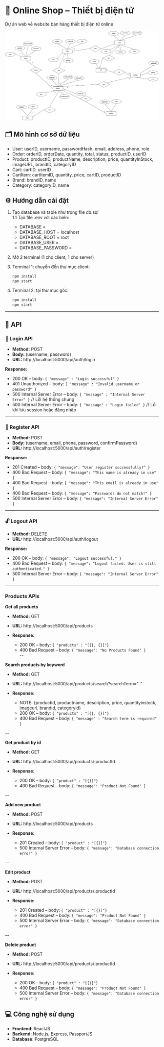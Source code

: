 
# 🛒 Online Shop – Thiết bị điện tử

Dự án web về website bán hàng thiết bị điện tử online

![ERD Diagram](/public/erd_diagram.png)

## 🗂️ Mô hình cơ sở dữ liệu
- User: userID, username, passwordHash, email, address, phone, role
- Order: orderID, orderDate, quantity, total, status, productID, userID  
- Product: productID, productName, description, price, quantityInStock, imageURL, brandID, categoryID  
- Cart: cartID, userID  
- CartItem: cartItemID, quantity, price, cartID, productID  
- Brand: brandID, name  
- Category: categoryID, name  

## ⚙️ Hướng dẫn cài đặt

1. Tạo database và table như trong file db.sql  
1.1 Tạo file .env với các biến:  
   - DATABASE =  
   - DATABASE_HOST = localhost  
   - DATABASE_ROOT = root  
   - DATABASE_USER =  
   - DATABASE_PASSWORD =  

2. Mở 2 terminal (1 cho client, 1 cho server)  

3. Terminal 1: chuyển đến thư mục client:  
   ```
   npm install  
   npm start  
   ```

4. Terminal 2: tại thư mục gốc:  
   ```
   npm install  
   npm start  
   ```

---

## 📱 API

### 🔐 Login API
- **Method:** POST  
- **Body:** (username, password)  
- **URL:** http://localhost:5000/api/auth/login  

**Response:**  
- 200 OK – body: `{ "message" : "Login successful" }`  
- 401 Unauthorized – body: `{ "message" : "Invalid username or password" }`  
- 500 Internal Server Error – body: `{ "message" : "Internal Server Error" }` // Lỗi hệ thống chung  
- 500 Internal Server Error – body: `{ "message" : "Login failed" }` // Lỗi khi lưu session hoặc đăng nhập  

---

### 📝 Register API 
- **Method:** POST  
- **Body:** (username, email, phone, password, confirmPassword)  
- **URL:** http://localhost:5000/api/auth/register  

**Response:**  
- 201 Created – body: `{ "message": “User register successfully!” }`  
- 400 Bad Request – body: `{ "message": "This name is already in use" }`  
- 400 Bad Request – body: `{ "message": "This email is already in use" }`  
- 400 Bad Request – body: `{ "message": "Passwords do not match!" }`  
- 500 Internal Server Error – body: `{ "message": "Internal Server Error" }`  

---

### 🔓 Logout API
- **Method:** DELETE  
- **URL:** http://localhost:5000/api/auth/logout  

**Response:**  
- 200 OK – body: `{ "message": "Logout successful." }`  
- 400 Bad Request – body: `{ "message": "Logout failed. User is still authenticated." }`  
- 500 Internal Server Error – body: `{ "message": "Internal Server Error" }` 

---


### Products APIs
**Get all products**
- **Method:** GET
- **URL:** http://localhost:5000/api/products  

- **Response:**  
   - 200 OK – body: `{ "products" : "[{}, {}]"}`  
   - 400 Bad Request – body: `{ "message": "No Products Found" }`  
--

**Search products by keyword**
- **Method:** GET
- **URL:** http://localhost:5000/api/products/search?searchTerm=".."

- **Response:**  
   - NOTE: {productid, productname, description, price, quantityinstock, imageurl, brandid, categoryid}
   - 200 OK – body: `{ "products" : "[{}, {}]"}`  
   - 400 Bad Request – body: `{ "message" : "Search term is required" }`  

--


**Get product by id**
- **Method:** GET
- **URL:** http://localhost:5000/api/products/:productId

- **Response:**  
   - 200 OK – body: `{ "product" : "[{}]"}`  
   - 400 Bad Request – body: `{ "message": "Product Not Found" }`  

--


**Add new product**
- **Method:** POST
- **URL:** http://localhost:5000/api/products

- **Response:**  
   - 201 Created – body: `{ "product" : "[{}]"}`  
   - 500 Internal Server Error – body: `{ "message": "Database connection error" }` 

--


**Edit product**
- **Method:** POST
- **URL:** http://localhost:5000/api/products/:productId

-  **Response:**  
   - 201 Created – body: `{ "product" : "[{}]"}`  
   - 400 Bad Request – body: `{ "message": "Product Not Found" }`
   - 500 Internal Server Error – body: `{ "message": "Database connection error" }` 

--


**Delete product**
- **Method:** POST
- **URL:** http://localhost:5000/api/products/:productId

- **Response:**  
   - 200 OK – body: `{ "product" : "[{}]"}`  
   - 400 Bad Request – body: `{ "message": "Product Not Found" }`
   - 500 Internal Server Error – body: `{ "message": "Database connection error" }` 


## 💻 Công nghệ sử dụng

- **Frontend**: ReactJS
- **Backend**: Node.js, Express, PassportJS
- **Database**: PostgreSQL